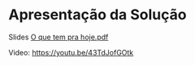 # Apresentação da Solução

Slides [O que tem pra hoje.pdf](https://github.com/ICEI-PUC-Minas-PMV-ADS/pmv-ads-2023-1-e4-proj-infra-t1-time4-buscareceitas/files/11780021/O.que.tem.pra.hoje.pdf)

Video: https://youtu.be/43TdJofGOtk

